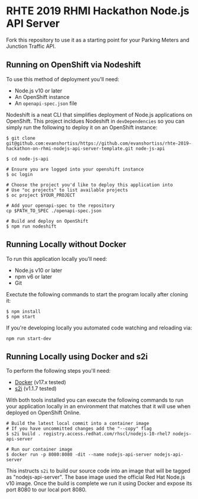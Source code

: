 # RHTE 2019 RHMI Hackathon Node.js API Server

Fork this repository to use it as a starting point for your Parking Meters and
Junction Traffic API.

## Running on OpenShift via Nodeshift
To use this method of deployment you'll need:

* Node.js v10 or later
* An OpenShift instance
* An `openapi-spec.json` file

Nodeshift is a neat CLI that simplifies deployment of Node.js applications on
OpenShift. This project incldues Nodeshift in `devDependencies` so you can
simply run the following to deploy it on an OpenShift instance:

```
$ git clone git@github.com:evanshortiss/https://github.com/evanshortiss/rhte-2019-hackathon-on-rhmi-nodejs-api-server-template.git node-js-api

$ cd node-js-api

# Ensure you are logged into your openshift instance
$ oc login

# Choose the project you'd like to deploy this application into
# Use "oc projects" to list available projects
$ oc project $YOUR_PROJECT

# Add your openapi-spec to the repository
cp $PATH_TO_SPEC ./openapi-spec.json

# Build and deploy on OpenShift
$ npm run nodeshift
```

## Running Locally without Docker
To run this application locally you'll need:

* Node.js v10 or later
* npm v6 or later
* Git

Exectute the following commands to start the program locally after cloning it:

```
$ npm install
$ npm start
```

If you're developing locally you automated code watching and reloading via:

```
npm run start-dev
```

## Running Locally using Docker and s2i
To perform the following steps you'll need:

* [Docker](https://docs.docker.com/release-notes/) (v17.x tested)
* [s2i](https://github.com/openshift/source-to-image/releases) (v1.1.7 tested)

With both tools installed you can execute the following commands to run your
application locally in an environment that matches that it will use when
deployed on  OpenShift Online.

```
# Build the latest local commit into a container image
# If you have uncommitted changes add the "--copy" flag
$ s2i build . registry.access.redhat.com/rhscl/nodejs-10-rhel7 nodejs-api-server

# Run our container image
$ docker run -p 8080:8080 -dit --name nodejs-api-server nodejs-api-server
```

This instructs `s2i` to build our source code into an image that will be tagged
as "nodejs-api-server". The base image used the official Red Hat Node.js v10 image.
Once the build is complete we run it using Docker and expose its port 8080 to
our local port 8080.
